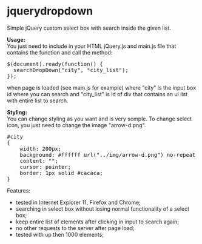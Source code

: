 # jquerydropdown
Simple jQuery custom select box with search inside the given list.

<b>Usage:</b><br/>
You just need to include in your HTML jQuery.js and main.js file that contains the function and call the method:
<pre>
$(document).ready(function() {
  searchDropDown("city", "city_list");
});
</pre>
when page is loaded (see main.js for example) where "city" is the input box id where you can search and "city_list" is id of div that contains an ul list with entire list to search.

<b>Styling:</b><br/>
You can change styling as you want and is very somple. To change select icon, you just need to change the image "arrow-d.png". 
<pre>
#city
{
	width: 200px;
	background: #ffffff url("../img/arrow-d.png") no-repeat scroll right center;
	content: "";
	cursor: pointer;
	border: 1px solid #cacaca;
}
</pre>

Features:
- tested in Internet Explorer 11, Firefox and Chrome;
- searching in select box without losing normal functionality of a select box;
- keep entire list of elements after clicking in input to search again;
- no other requests to the server after page load;
- tested with up then 1000 elements;
